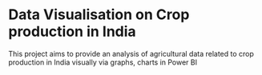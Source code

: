 # Data Visualisation on Crop production in India

This project aims to provide an analysis of agricultural data related to crop production in India visually via graphs, charts in Power BI
